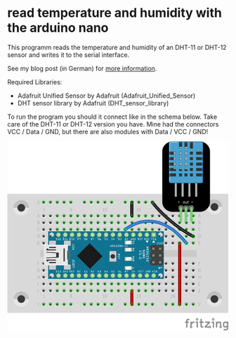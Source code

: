 # read temperature and humidity with the arduino nano

This programm reads the temperature and humidity of an DHT-11 or DHT-12 sensor
and writes it to the serial interface.

See my blog post (in German) for
[more information](https://blog.rolandbaer.ch/2020/03/07/temperatur-und-luftfeuchtigkeit-messen-mit-dem-arduino-nano/).

Required Libraries:
- Adafruit Unified Sensor by Adafruit (Adafruit_Unified_Sensor)
- DHT sensor library by Adafruit (DHT_sensor_library)

To run the program you should it connect like in the schema below. Take care
of the DHT-11 or DHT-12 version you have. Mine had the connectors
VCC / Data / GND, but there are also modules with Data / VCC / GND!

![Connection schema for read_dht_01](Temp_hum_sensor_arduino_nano_Steckplatine.png)
